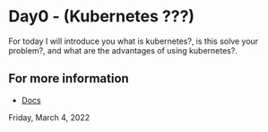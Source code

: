 # Day0 - (Kubernetes ???)
For today I will introduce you what is kubernetes?, is this solve your problem?, and what are the advantages of using kubernetes?.

## For more information
- [Docs](https://marvelous-digit-7d1.notion.site/Kubernetes-92d61e654bca45a5a28461b8af742bc8)

Friday, March 4, 2022